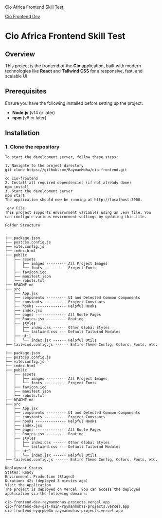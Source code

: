 Cio Africa Frontend Skill Test

[Cio Frontend Dev](https://cio-frontend-dev-raymanmohas-projects.vercel.app)



# Cio Africa Frontend Skill Test

## Overview

This project is the frontend of the **Cio** application, built with modern technologies like **React** and **Tailwind CSS** for a responsive, fast, and scalable UI.

## Prerequisites

Ensure you have the following installed before setting up the project:

- **Node.js** (v14 or later)
- **npm** (v6 or later)

## Installation

### 1. Clone the repository

```bashRunning in Dev Environment
To start the development server, follow these steps:

1. Navigate to the project directory
git clone https://github.com/RaymanMoha/cio-frontend.git

cd cio-frontend
2. Install all required dependencies (if not already done)
npm install
3. Start the development server
npm start
The application should now be running at http://localhost:3000.

.env File
This project supports environment variables using an .env file. You can configure various environment settings by updating this file.

Folder Structure

.
├── package.json
├── postcss.config.js
├── vite.config.js
├── index.html
├── public
│   ├── assets
│   │   ├── images --------- All Project Images
│   │   └── fonts ---------- Project Fonts
│   ├── favicon.ico
│   ├── manifest.json
│   └── robots.txt
├── README.md
├── src
│   ├── App.jsx
│   ├── components --------- UI and Detected Common Components
│   ├── constants ---------- Project Constants
│   ├── hooks -------------- Helpful Hooks
│   ├── index.jsx
│   ├── pages -------------- All Route Pages
│   ├── Routes.jsx --------- Routing
│   ├── styles
│   │   ├── index.css ------ Other Global Styles
│   │   └── tailwind.css --- Default Tailwind Modules
│   ├── util
│   │   └── index.jsx ------ Helpful Utils
├── tailwind.config.js ------ Entire Theme Config, Colors, Fonts, etc.

├── package.json
├── postcss.config.js
├── vite.config.js
├── index.html
├── public
│   ├── assets
│   │   ├── images --------- All Project Images
│   │   └── fonts ---------- Project Fonts
│   ├── favicon.ico
│   ├── manifest.json
│   └── robots.txt
├── README.md
├── src
│   ├── App.jsx
│   ├── components --------- UI and Detected Common Components
│   ├── constants ---------- Project Constants
│   ├── hooks -------------- Helpful Hooks
│   ├── index.jsx
│   ├── pages -------------- All Route Pages
│   ├── Routes.jsx --------- Routing
│   ├── styles
│   │   ├── index.css ------ Other Global Styles
│   │   └── tailwind.css --- Default Tailwind Modules
│   ├── util
│   │   └── index.jsx ------ Helpful Utils
├── tailwind.config.js ------ Entire Theme Config, Colors, Fonts, etc.

Deployment Status
Status: Ready
Environment: Production (Staged)
Duration: 42s (deployed 3 minutes ago)
Visit the Application
The project is deployed on Vercel. You can access the deployed application via the following domains:

cio-frontend-dev-raymanmohas-projects.vercel.app
cio-frontend-dev-git-main-raymanmohas-projects.vercel.app
cio-frontend-eyqrpow3u-raymanmohas-projects.vercel.app

